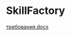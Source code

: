 # SkillFactory
[требования.docx](https://github.com/Borrrodach163/publik/files/9916658/default.docx)
